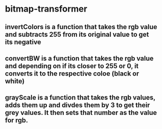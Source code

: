 # bitmap-transformer

## invertColors is a function that takes the rgb value and subtracts 255 from its original value to get its negative

## convertBW is a function that takes the rgb value and depending on if its closer to 255 or 0, it converts it to the respective coloe (black or white)

## grayScale is a function that takes the rgb values, adds them up and divdes them by 3 to get their grey values. It then sets that number as the value for rgb.
